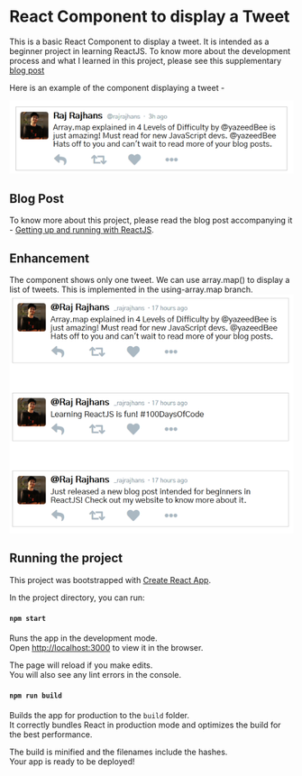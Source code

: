 # React Component to display a Tweet

This is a basic React Component to display a tweet. It is intended as a beginner project in learning ReactJS. To know more about the development process and what I learned in this project, please see this supplementary [blog post](https://rajrajhans.com/react-tweet-component/)

Here is an example of the component displaying a tweet -

![screenshot](Image.png)



## Blog Post 

To know more about this project, please read the blog post accompanying it - [Getting up and running with ReactJS](https://rajrajhans.com/react-tweet-component/).  

## Enhancement
The component shows only one tweet. We can use array.map() to display a list of tweets. This is implemented in the using-array.map branch. 
![](three.png)  

## Running the project

This project was bootstrapped with [Create React App](https://github.com/facebook/create-react-app).


In the project directory, you can run:

#### `npm start`

Runs the app in the development mode.<br>
Open [http://localhost:3000](http://localhost:3000) to view it in the browser.

The page will reload if you make edits.<br>
You will also see any lint errors in the console.

#### `npm run build`

Builds the app for production to the `build` folder.<br>
It correctly bundles React in production mode and optimizes the build for the best performance.

The build is minified and the filenames include the hashes.<br>
Your app is ready to be deployed!
